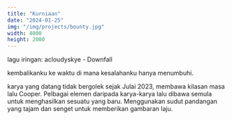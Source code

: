 ```yaml
---
title: "Kurniaan"
date: "2024-01-25"
img: "/img/projects/bounty.jpg"
width: 4000
height: 2000
---
```


lagu iringan: acloudyskye - Downfall

kembalikanku ke waktu di mana kesalahanku hanya menumbuhi.

karya yang datang tidak bergolek sejak Julai 2023, membawa kilasan masa lalu Cooper. Pelbagai elemen daripada karya-karya lalu dibawa semula untuk menghasilkan sesuatu yang baru. Menggunakan sudut pandangan yang tajam dan senget untuk memberikan gambaran laju.
